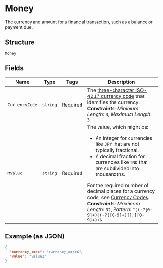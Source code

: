 
# Money

The currency and amount for a financial transaction, such as a balance or payment due.

## Structure

`Money`

## Fields

| Name | Type | Tags | Description |
|  --- | --- | --- | --- |
| `CurrencyCode` | `string` | Required | The [three-character ISO-4217 currency code](/api/rest/reference/currency-codes/) that identifies the currency.<br>**Constraints**: *Minimum Length*: `3`, *Maximum Length*: `3` |
| `MValue` | `string` | Required | The value, which might be:<ul><li>An integer for currencies like `JPY` that are not typically fractional.</li><li>A decimal fraction for currencies like `TND` that are subdivided into thousandths.</li></ul>For the required number of decimal places for a currency code, see [Currency Codes](/api/rest/reference/currency-codes/).<br>**Constraints**: *Maximum Length*: `32`, *Pattern*: `^((-?[0-9]+)\|(-?([0-9]+)?[.][0-9]+))$` |

## Example (as JSON)

```json
{
  "currency_code": "currency_code6",
  "value": "value2"
}
```

